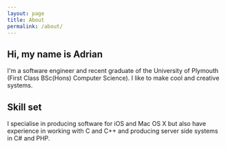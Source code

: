 ```yaml
---
layout: page
title: About
permalink: /about/
---
```


## Hi, my name is Adrian
I'm a software engineer and recent graduate of the University of Plymouth (First Class BSc(Hons) Computer Science). I like to make cool and creative systems.

## Skill set
I specialise in producing software for iOS and Mac OS X but also have experience in working with C and C++ and producing server side systems in C# and PHP.
